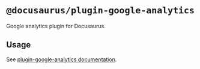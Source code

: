 # `@docusaurus/plugin-google-analytics`

Google analytics plugin for Docusaurus.

## Usage

See [plugin-google-analytics documentation](https://gityjf.io/docs/api/plugins/@docusaurus/plugin-google-analytics).
